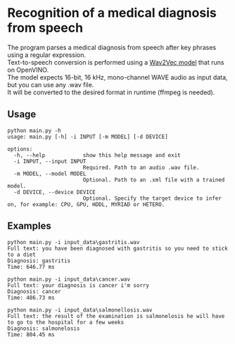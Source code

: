 # Recognition of a medical diagnosis from speech

The program parses a medical diagnosis from speech after key phrases using a regular expression.  
Text-to-speech conversion is performed using a [Wav2Vec model](https://github.com/openvinotoolkit/open_model_zoo/tree/master/models/public/wav2vec2-base) that runs on OpenVINO.  
The model expects 16-bit, 16 kHz, mono-channel WAVE audio as input data, but you can use any .wav file.  
It will be converted to the desired format in runtime (ffmpeg is needed). 

## Usage

```
python main.py -h
usage: main.py [-h] -i INPUT [-m MODEL] [-d DEVICE]

options:
  -h, --help            show this help message and exit
  -i INPUT, --input INPUT
                        Required. Path to an audio .wav file.
  -m MODEL, --model MODEL
                        Optional. Path to an .xml file with a trained model.
  -d DEVICE, --device DEVICE
                        Optional. Specify the target device to infer on, for example: CPU, GPU, HDDL, MYRIAD or HETERO.
```

## Examples

```
python main.py -i input_data\gastritis.wav
Full text: you have been diagnosed with gastritis so you need to stick to a diet
Diagnosis: gastritis
Time: 646.77 ms

python main.py -i input_data\cancer.wav
Full text: your diagnosis is cancer i'm sorry
Diagnosis: cancer
Time: 486.73 ms

python main.py -i input_data\salmonellosis.wav
Full text: the result of the examination is salmonelosis he will have to go to the hospital for a few weeks
Diagnosis: salmonelosis
Time: 804.45 ms
```

